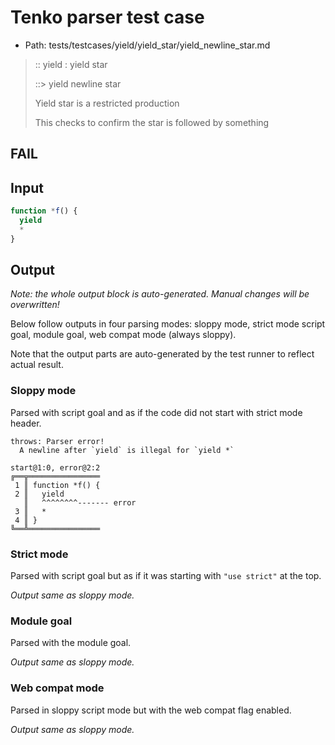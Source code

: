 # Tenko parser test case

- Path: tests/testcases/yield/yield_star/yield_newline_star.md

> :: yield : yield star
>
> ::> yield newline star
>
> Yield star is a restricted production
>
> This checks to confirm the star is followed by something

## FAIL

## Input

`````js
function *f() {
  yield
  *
}
`````

## Output

_Note: the whole output block is auto-generated. Manual changes will be overwritten!_

Below follow outputs in four parsing modes: sloppy mode, strict mode script goal, module goal, web compat mode (always sloppy).

Note that the output parts are auto-generated by the test runner to reflect actual result.

### Sloppy mode

Parsed with script goal and as if the code did not start with strict mode header.

`````
throws: Parser error!
  A newline after `yield` is illegal for `yield *`

start@1:0, error@2:2
╔══╦════════════════
 1 ║ function *f() {
 2 ║   yield
   ║   ^^^^^^^^------- error
 3 ║   *
 4 ║ }
╚══╩════════════════

`````

### Strict mode

Parsed with script goal but as if it was starting with `"use strict"` at the top.

_Output same as sloppy mode._

### Module goal

Parsed with the module goal.

_Output same as sloppy mode._

### Web compat mode

Parsed in sloppy script mode but with the web compat flag enabled.

_Output same as sloppy mode._
